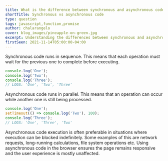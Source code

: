 ```yaml
---
title: What is the difference between synchronous and asynchronous code in JavaScript?
shortTitle: Synchronous vs asynchronous code
type: question
tags: javascript,function,promise
author: chalarangelo
cover: blog_images/pineapple-on-green.jpg
excerpt: Understanding the differences between synchronous and asynchronous code is a crucial piece of knowledge for every web developer.
firstSeen: 2021-11-14T05:00:00-04:00
---
```


Synchronous code runs in sequence. This means that each operation must wait for the previous one to complete before executing.

```js
console.log('One');
console.log('Two');
console.log('Three');
// LOGS: 'One', 'Two', 'Three'
```

Asynchronous code runs in parallel. This means that an operation can occur while another one is still being processed.

```js
console.log('One');
setTimeout(() => console.log('Two'), 100);
console.log('Three');
// LOGS: 'One', 'Three', 'Two'
```

Asynchronous code execution is often preferable in situations where execution can be blocked indefinitely. Some examples of this are network requests, long-running calculations, file system operations etc. Using asynchronous code in the browser ensures the page remains responsive and the user experience is mostly unaffected.
